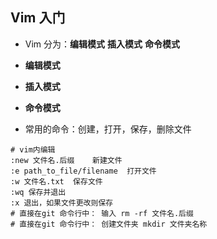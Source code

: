## Vim 入门 

- Vim 分为：**编辑模式** **插入模式** **命令模式**

- **编辑模式**

- **插入模式**

- **命令模式**

- 常用的命令：创建，打开，保存，删除文件
```
# vim内编辑
:new 文件名.后缀    新建文件
:e path_to_file/filename  打开文件
:w 文件名.txt  保存文件
:wq 保存并退出
:x 退出，如果文件更改则保存
# 直接在git 命令行中： 输入 rm -rf 文件名.后缀
# 直接在git 命令行中： 创建文件夹 mkdir 文件夹名称

```

